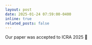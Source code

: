 ```yaml
---
layout: post
date: 2025-01-24 07:59:00-0400
inline: true
related_posts: false
---
```


Our paper was accepted to ICRA 2025 📝
